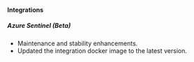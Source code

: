 
#### Integrations
##### Azure Sentinel (Beta)
- Maintenance and stability enhancements.
- Updated the integration docker image to the latest version.
